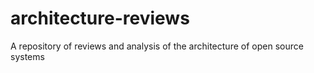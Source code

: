 # architecture-reviews
A repository of reviews and analysis of the architecture of open source systems
